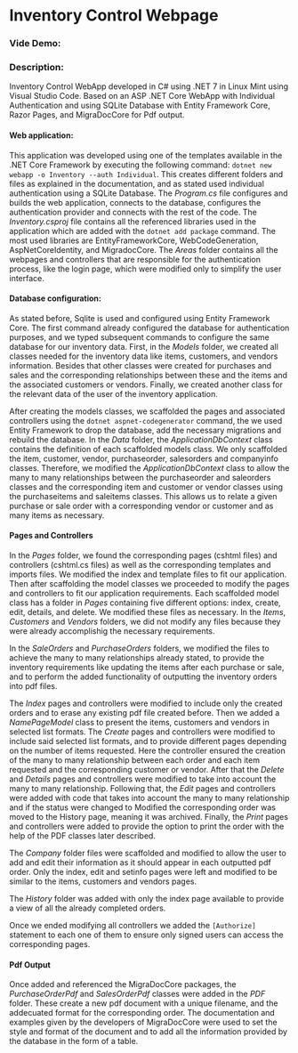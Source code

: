 # Inventory Control Webpage

### Vide Demo: <URL>
### Description:

Inventory Control WebApp developed in C# using .NET 7 in Linux Mint using Visual Studio Code. Based on an ASP .NET Core WebApp with Individual Authentication and using SQLite Database with Entity Framework Core, Razor Pages, and MigraDocCore for Pdf output.

#### Web application:

This application was developed using one of the templates available in the .NET Core Framework by executing the following command: `dotnet new webapp -o Inventory --auth Individual`. This creates different folders and files as explained in the documentation, and as stated used individual authentication using a SQLite Database. The *Program.cs* file configures and builds the web application, connects to the database, configures the authentication provider and connects with the rest of the code. The *Inventory.csproj* file contains all the referenced libraries used in the application which are added with the `dotnet add package` command. The most used libraries are EntityFrameworkCore, WebCodeGeneration, AspNetCoreIdentity, and MigradocCore. The *Areas* folder contains all the webpages and controllers that are responsible for the authentication process, like the login page, which were modified only to simplify the user interface.

#### Database configuration:

As stated before, Sqlite is used and configured using Entity Framework Core. The first command already configured the database for authentication purposes, and we typed subsequent commands to configure the same database for our inventory data. First, in the *Models* folder, we created all classes needed for the inventory data like items, customers, and vendors information. Besides that other classes were created for purchases and sales and the corresponding relationships between these and the items and the associated customers or vendors. Finally, we created another class for the relevant data of the user of the inventory application.

After creating the models classes, we scaffolded the pages and associated controllers using the `dotnet aspnet-codegenerator` command, the we used Entity Framework to drop the database, add the necessary migrations and rebuild the database. In the *Data* folder, the *ApplicationDbContext* class contains the definition of each scaffolded models class. We only scaffolded the item, customer, vendor, purchaseorder, salesorders and companyinfo classes. Therefore, we modified the *ApplicationDbContext* class to allow the many to many relationships between the purchaseorder and saleorders classes and the corresponding item and customer or vendor classes using the purchaseitems and saleitems classes. This allows us to relate a given purchase or sale order with a corresponding vendor or customer and as many items as necessary.

#### Pages and Controllers

In the *Pages* folder, we found the corresponding pages (cshtml files) and controllers (cshtml.cs files) as well as the corresponding templates and imports files. We modified the index and template files to fit our application. Then after scaffolding the model classes we proceeded to modify the pages and controllers to fit our application requirements. Each scaffolded model class has a folder in *Pages* containing five different options: index, create, edit, details, and delete. We modified these files as necessary. In the *Items*, *Customers* and *Vendors* folders, we did not modify any files because they were already accomplishig the necessary requirements.

In the *SaleOrders* and *PurchaseOrders* folders, we modified the files to achieve the many to many relationships already stated, to provide the inventory requirements like updating the items after each purchase or sale, and to perform the added functionality of outputting the inventory orders into pdf files.

The *Index* pages and controllers were modified to include only the created orders and to erase any existing pdf file created before. Then we added a *NamePageModel* class to present the items, customers and vendors in selected list formats. The *Create* pages and controllers were modified to include said selected list formats, and to provide different pages depending on the number of items requested. Here the controller ensured the creation of the many to many relationship between each order and each item requested and the corresponding customer or vendor. After that the *Delete* and *Details* pages and controllers were modified to take into account the many to many relationship. Following that, the *Edit* pages and controllers were added with code that takes into account the many to many relationship and if the status were changed to Modified the corresponding order was moved to the History page, meaning it was archived. Finally, the *Print* pages and controllers were added to provide the option to print the order with the help of the PDF classes later described.

The *Company* folder files were scaffolded and modified to allow the user to add and edit their information as it should appear in each outputted pdf order. Only the index, edit and setinfo pages were left and modified to be similar to the items, customers and vendors pages.

The *History* folder was added with only the index page available to provide a view of all the already completed orders.

Once we ended modifying all controllers we added the `[Authorize]` statement to each one of them to ensure only signed users can access the corresponding pages.

#### Pdf Output

Once added and referenced the MigraDocCore packages, the *PurchaseOrderPdf* and *SalesOrderPdf* classes were added in the *PDF* folder. These create a new pdf document with a unique filename, and the addecuated format for the corresponding order. The documentation and examples given by the developers of MigraDocCore were used to set the style and format of the document and to add all the information provided by the database in the form of a table.